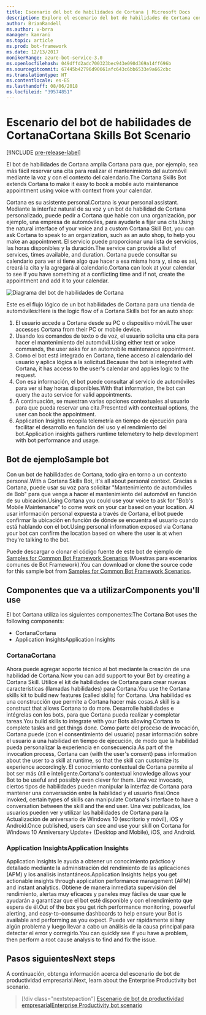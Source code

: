 ```yaml
---
title: Escenario del bot de habilidades de Cortana | Microsoft Docs
description: Explore el escenario del bot de habilidades de Cortana con Bot Framework.
author: BrianRandell
ms.author: v-brra
manager: kamrani
ms.topic: article
ms.prod: bot-framework
ms.date: 12/13/2017
monikerRange: azure-bot-service-3.0
ms.openlocfilehash: 049dffd2adc700323bec943e090d369a14ff696b
ms.sourcegitcommit: 67445b42796d90661afc643c6bb6533e9a662cbc
ms.translationtype: HT
ms.contentlocale: es-ES
ms.lasthandoff: 08/06/2018
ms.locfileid: "39574851"
---
```

# <a name="cortana-skills-bot-scenario"></a><span data-ttu-id="7e900-103">Escenario del bot de habilidades de Cortana</span><span class="sxs-lookup"><span data-stu-id="7e900-103">Cortana Skills Bot Scenario</span></span>

[!INCLUDE [pre-release-label](includes/pre-release-label-v3.md)]

<span data-ttu-id="7e900-104">El bot de habilidades de Cortana amplía Cortana para que, por ejemplo, sea más fácil reservar una cita para realizar el mantenimiento del automóvil mediante la voz y con el contexto del calendario.</span><span class="sxs-lookup"><span data-stu-id="7e900-104">The Cortana Skills Bot extends Cortana to make it easy to book a mobile auto maintenance appointment using voice with context from your calendar.</span></span>

<span data-ttu-id="7e900-105">Cortana es su asistente personal.</span><span class="sxs-lookup"><span data-stu-id="7e900-105">Cortana is your personal assistant.</span></span> <span data-ttu-id="7e900-106">Mediante la interfaz natural de su voz y un bot de habilidad de Cortana personalizado, puede pedir a Cortana que hable con una organización, por ejemplo, una empresa de automóviles, para ayudarle a fijar una cita.</span><span class="sxs-lookup"><span data-stu-id="7e900-106">Using the natural interface of your voice and a custom Cortana Skill Bot, you can ask Cortana to speak to an organization, such as an auto shop, to help you make an appointment.</span></span> <span data-ttu-id="7e900-107">El servicio puede proporcionar una lista de servicios, las horas disponibles y la duración.</span><span class="sxs-lookup"><span data-stu-id="7e900-107">The service can provide a list of services, times available, and duration.</span></span> <span data-ttu-id="7e900-108">Cortana puede consultar su calendario para ver si tiene algo que hacer a esa misma hora y, si no es así, creará la cita y la agregará al calendario.</span><span class="sxs-lookup"><span data-stu-id="7e900-108">Cortana can look at your calendar to see if you have something at a conflicting time and if not, create the appointment and add it to your calendar.</span></span>

![Diagrama del bot de habilidades de Cortana](~/media/scenarios/bot-service-scenario-cortana-skill.png)

<span data-ttu-id="7e900-110">Este es el flujo lógico de un bot habilidades de Cortana para una tienda de automóviles:</span><span class="sxs-lookup"><span data-stu-id="7e900-110">Here is the logic flow of a Cortana Skills bot for an auto shop:</span></span>

1. <span data-ttu-id="7e900-111">El usuario accede a Cortana desde su PC o dispositivo móvil.</span><span class="sxs-lookup"><span data-stu-id="7e900-111">The user accesses Cortana from their PC or mobile device.</span></span>
2. <span data-ttu-id="7e900-112">Usando los comandos de texto o de voz, el usuario solicita una cita para hacer el mantenimiento del automóvil.</span><span class="sxs-lookup"><span data-stu-id="7e900-112">Using either text or voice commands, the user asks for an automobile maintenance appointment.</span></span>
3. <span data-ttu-id="7e900-113">Como el bot está integrado en Cortana, tiene acceso al calendario del usuario y aplica lógica a la solicitud.</span><span class="sxs-lookup"><span data-stu-id="7e900-113">Because the bot is integrated with Cortana, it has access to the user's calendar and applies logic to the request.</span></span>
4. <span data-ttu-id="7e900-114">Con esa información, el bot puede consultar al servicio de automóviles para ver si hay horas disponibles.</span><span class="sxs-lookup"><span data-stu-id="7e900-114">With that information, the bot can query the auto service for valid appointments.</span></span>
5. <span data-ttu-id="7e900-115">A continuación, se muestran varias opciones contextuales al usuario para que pueda reservar una cita.</span><span class="sxs-lookup"><span data-stu-id="7e900-115">Presented with contextual options, the user can book the appointment.</span></span>
6. <span data-ttu-id="7e900-116">Application Insights recopila telemetría en tiempo de ejecución para facilitar el desarrollo en función del uso y el rendimiento del bot.</span><span class="sxs-lookup"><span data-stu-id="7e900-116">Application insights gathers runtime telemetery to help development with bot performance and usage.</span></span>

## <a name="sample-bot"></a><span data-ttu-id="7e900-117">Bot de ejemplo</span><span class="sxs-lookup"><span data-stu-id="7e900-117">Sample bot</span></span>
<span data-ttu-id="7e900-118">Con un bot de habilidades de Cortana, todo gira en torno a un contexto personal.</span><span class="sxs-lookup"><span data-stu-id="7e900-118">With a Cortana Skills Bot, it's all about personal context.</span></span> <span data-ttu-id="7e900-119">Gracias a Cortana, puede usar su voz para solicitar "Mantenimiento de automóviles de Bob" para que venga a hacer el mantenimiento del automóvil en función de su ubicación.</span><span class="sxs-lookup"><span data-stu-id="7e900-119">Using Cortana you could use your voice to ask for "Bob's Mobile Maintenance" to come work on your car based on your location.</span></span> <span data-ttu-id="7e900-120">Al usar información personal expuesta a través de Cortana, el bot puede confirmar la ubicación en función de dónde se encuentra el usuario cuando está hablando con el bot.</span><span class="sxs-lookup"><span data-stu-id="7e900-120">Using personal information exposed via Cortana your bot can confirm the location based on where the user is at when they're talking to the bot.</span></span>

<span data-ttu-id="7e900-121">Puede descargar o clonar el código fuente de este bot de ejemplo de [Samples for Common Bot Framework Scenarios](https://aka.ms/bot/scenarios) (Muestras para escenarios comunes de Bot Framework).</span><span class="sxs-lookup"><span data-stu-id="7e900-121">You can download or clone the source code for this sample bot from [Samples for Common Bot Framework Scenarios](https://aka.ms/bot/scenarios).</span></span>

## <a name="components-youll-use"></a><span data-ttu-id="7e900-122">Componentes que va a utilizar</span><span class="sxs-lookup"><span data-stu-id="7e900-122">Components you'll use</span></span>
<span data-ttu-id="7e900-123">El bot Cortana utiliza los siguientes componentes:</span><span class="sxs-lookup"><span data-stu-id="7e900-123">The Cortana Bot uses the following components:</span></span>
-   <span data-ttu-id="7e900-124">Cortana</span><span class="sxs-lookup"><span data-stu-id="7e900-124">Cortana</span></span>
-   <span data-ttu-id="7e900-125">Application Insights</span><span class="sxs-lookup"><span data-stu-id="7e900-125">Application Insights</span></span>

### <a name="cortana"></a><span data-ttu-id="7e900-126">Cortana</span><span class="sxs-lookup"><span data-stu-id="7e900-126">Cortana</span></span>
<span data-ttu-id="7e900-127">Ahora puede agregar soporte técnico al bot mediante la creación de una habilidad de Cortana.</span><span class="sxs-lookup"><span data-stu-id="7e900-127">Now you can add support to your Bot by creating a Cortana Skill.</span></span> <span data-ttu-id="7e900-128">Utilice el kit de habilidades de Cortana para crear nuevas características (llamadas habilidades) para Cortana.</span><span class="sxs-lookup"><span data-stu-id="7e900-128">You use the Cortana skills kit to build new features (called skills) for Cortana.</span></span> <span data-ttu-id="7e900-129">Una habilidad es una construcción que permite a Cortana hacer más cosas.</span><span class="sxs-lookup"><span data-stu-id="7e900-129">A skill is a construct that allows Cortana to do more.</span></span> <span data-ttu-id="7e900-130">Desarrolle habilidades e intégrelas con los bots, para que Cortana pueda realizar y completar tareas.</span><span class="sxs-lookup"><span data-stu-id="7e900-130">You build skills to integrate with your Bots allowing Cortana to complete tasks and get things done.</span></span> <span data-ttu-id="7e900-131">Como parte del proceso de invocación, Cortana puede (con el consentimiento del usuario) pasar información sobre el usuario a una habilidad en tiempo de ejecución, de modo que la habilidad pueda personalizar la experiencia en consecuencia.</span><span class="sxs-lookup"><span data-stu-id="7e900-131">As part of the invocation process, Cortana can (with the user's consent) pass information about the user to a skill at runtime, so that the skill can customize its experience accordingly.</span></span> <span data-ttu-id="7e900-132">El conocimiento contextual de Cortana permite al bot ser más útil e inteligente.</span><span class="sxs-lookup"><span data-stu-id="7e900-132">Cortana's contextual knowledge allows your Bot to be useful and possibly even clever for them.</span></span> <span data-ttu-id="7e900-133">Una vez invocado, ciertos tipos de habilidades pueden manipular la interfaz de Cortana para mantener una conversación entre la habilidad y el usuario final.</span><span class="sxs-lookup"><span data-stu-id="7e900-133">Once invoked, certain types of skills can manipulate Cortana's interface to have a conversation between the skill and the end user.</span></span> <span data-ttu-id="7e900-134">Una vez publicadas, los usuarios pueden ver y utilizar las habilidades de Cortana para la Actualización de aniversario de Windows 10 (escritorio y móvil), iOS y Android.</span><span class="sxs-lookup"><span data-stu-id="7e900-134">Once published, users can see and use your skill on Cortana for Windows 10 Anniversary Update+ (Desktop and Mobile), iOS, and Android.</span></span>

### <a name="application-insights"></a><span data-ttu-id="7e900-135">Application Insights</span><span class="sxs-lookup"><span data-stu-id="7e900-135">Application Insights</span></span>
<span data-ttu-id="7e900-136">Application Insights le ayuda a obtener un conocimiento práctico y detallado mediante la administración del rendimiento de las aplicaciones (APM) y los análisis instantáneos.</span><span class="sxs-lookup"><span data-stu-id="7e900-136">Application Insights helps you get actionable insights through application performance management (APM) and instant analytics.</span></span> <span data-ttu-id="7e900-137">Obtiene de manera inmediata supervisión del rendimiento, alertas muy eficaces y paneles muy fáciles de usar que le ayudarán a garantizar que el bot esté disponible y con el rendimiento que espera de él.</span><span class="sxs-lookup"><span data-stu-id="7e900-137">Out of the box you get rich performance monitoring, powerful alerting, and easy-to-consume dashboards to help ensure your Bot is available and performing as you expect.</span></span> <span data-ttu-id="7e900-138">Puede ver rápidamente si hay algún problema y luego llevar a cabo un análisis de la causa principal para detectar el error y corregirlo.</span><span class="sxs-lookup"><span data-stu-id="7e900-138">You can quickly see if you have a problem, then perform a root cause analysis to find and fix the issue.</span></span>

## <a name="next-steps"></a><span data-ttu-id="7e900-139">Pasos siguientes</span><span class="sxs-lookup"><span data-stu-id="7e900-139">Next steps</span></span>
<span data-ttu-id="7e900-140">A continuación, obtenga información acerca del escenario de bot de productividad empresarial.</span><span class="sxs-lookup"><span data-stu-id="7e900-140">Next, learn about the Enterprise Productivity bot scenario.</span></span>

> [!div class="nextstepaction"]
> [<span data-ttu-id="7e900-141">Escenario de bot de productividad empresarial</span><span class="sxs-lookup"><span data-stu-id="7e900-141">Enterprise Productivity bot scenario</span></span>](bot-service-scenario-enterprise-productivity.md)
